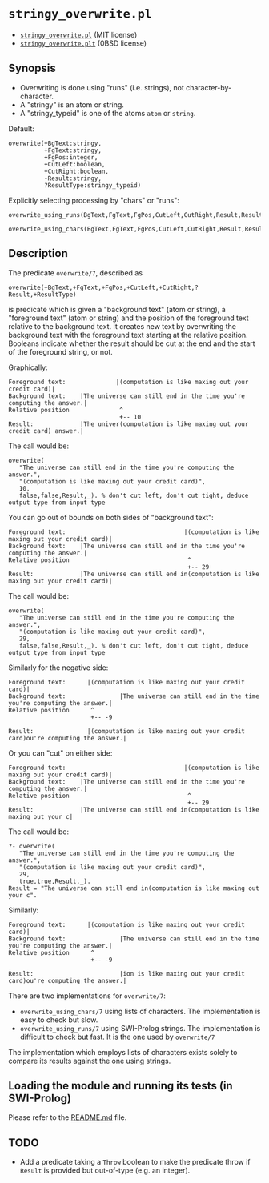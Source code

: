 # `stringy_overwrite.pl`

- [`stringy_overwrite.pl`](../stringy_overwrite.pl) (MIT license)
- [`stringy_overwrite.plt`](../stringy_overwrite.plt) (0BSD license)

## Synopsis

- Overwriting is done using "runs" (i.e. strings), not character-by-character.
- A "stringy" is an atom or string.
- A "stringy_typeid" is one of the atoms `atom` or `string`.

Default:

```
overwrite(+BgText:stringy,
          +FgText:stringy,
          +FgPos:integer,
          +CutLeft:boolean,
          +CutRight:boolean,
          -Result:stringy,
          ?ResultType:stringy_typeid)
```

Explicitly selecting processing by "chars" or "runs":

```
overwrite_using_runs(BgText,FgText,FgPos,CutLeft,CutRight,Result,ResultType)
```

```
overwrite_using_chars(BgText,FgText,FgPos,CutLeft,CutRight,Result,ResultType)
```

## Description

The predicate `overwrite/7`, described as

```
overwrite(+BgText,+FgText,+FgPos,+CutLeft,+CutRight,?Result,+ResultType)
```

is predicate which is given a "background text" (atom or string), a "foreground text" (atom or string)
and the position of the foreground text relative to the background text. It creates
new text by overwriting the background text with the foreground text starting at the
relative position. Booleans indicate whether the result should be cut at the end and the start of
the foreground string, or not.

Graphically:

```
Foreground text:              |(computation is like maxing out your credit card)|
Background text:    |The universe can still end in the time you're computing the answer.|
Relative position              ^
                               +-- 10
Result:             |The univer(computation is like maxing out your credit card) answer.|
```

The call would be:

```
overwrite(
   "The universe can still end in the time you're computing the answer.",
   "(computation is like maxing out your credit card)",
   10,
   false,false,Result,_). % don't cut left, don't cut tight, deduce output type from input type
```

You can go out of bounds on both sides of "background text":

```
Foreground text:                                 |(computation is like maxing out your credit card)|
Background text:    |The universe can still end in the time you're computing the answer.|
Relative position                                 ^
                                                  +-- 29
Result:             |The universe can still end in(computation is like maxing out your credit card)|
```

The call would be:

```
overwrite(
   "The universe can still end in the time you're computing the answer.",
   "(computation is like maxing out your credit card)",
   29,
   false,false,Result,_). % don't cut left, don't cut tight, deduce output type from input type
```

Similarly for the negative side:

```
Foreground text:      |(computation is like maxing out your credit card)|
Background text:               |The universe can still end in the time you're computing the answer.|
Relative position      ^
                       +-- -9

Result:               |(computation is like maxing out your credit card)ou're computing the answer.|
```

Or you can "cut" on either side:

```
Foreground text:                                 |(computation is like maxing out your credit card)|
Background text:    |The universe can still end in the time you're computing the answer.|
Relative position                                 ^
                                                  +-- 29
Result:             |The universe can still end in(computation is like maxing out your c|
```

The call would be:

```
?- overwrite(
   "The universe can still end in the time you're computing the answer.",
   "(computation is like maxing out your credit card)",
   29,
   true,true,Result,_).
Result = "The universe can still end in(computation is like maxing out your c".
```

Similarly:

```
Foreground text:      |(computation is like maxing out your credit card)|
Background text:               |The universe can still end in the time you're computing the answer.|
Relative position      ^
                       +-- -9

Result:                        |ion is like maxing out your credit card)ou're computing the answer.|
```

There are two implementations for `overwrite/7`:

- `overwrite_using_chars/7` using lists of characters. The implementation is easy to check but slow.
- `overwrite_using_runs/7` using SWI-Prolog strings. The implementation is difficult to check but fast. It is the one used by `overwrite/7`

The implementation which employs lists of characters exists solely to compare its results
against the one using strings.

## Loading the module and running its tests (in SWI-Prolog)

Please refer to the [README.md](README.md) file.

## TODO

- Add a predicate taking a `Throw` boolean to make the predicate throw if `Result` is provided but out-of-type (e.g. an integer).

